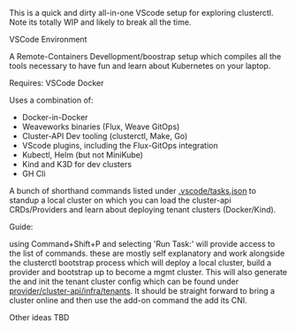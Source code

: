 This is a quick and dirty all-in-one VScode setup for exploring clusterctl. Note its totally WIP and likely to break all the time.

 VSCode Environment

A Remote-Containers Devellopment/boostrap setup which compiles all the tools necessary to have fun and learn about Kubernetes on your laptop.

Requires:
VSCode
Docker

Uses a combination of: 
- Docker-in-Docker 
- Weaveworks binaries (Flux, Weave GitOps)
- Cluster-API Dev tooling (clusterctl, Make, Go)
- VScode plugins, including the Flux-GitOps integration
- Kubectl, Helm (but not MiniKube)
- Kind and K3D for dev clusters
- GH Cli

A bunch of shorthand commands listed under [.vscode/tasks.json](.vscode/tasks.json) to standup a local cluster on which you can load the cluster-api CRDs/Providers and learn about deploying tenant clusters (Docker/Kind).

Guide:

using Command+Shift+P and selecting 'Run Task:' will provide access to the list of commands. these are mostly self explanatory and work alongside the clusterctl bootstrap process which will deploy a local cluster, build a provider and bootstrap up to become a mgmt cluster. This will also generate the and init the tenant cluster config which can be found under [provider/cluster-api/infra/tenants](provider/cluster-api/infra/tenants). It should be straight forward to bring a cluster online and then use the add-on command the add its CNI.

Other ideas TBD

